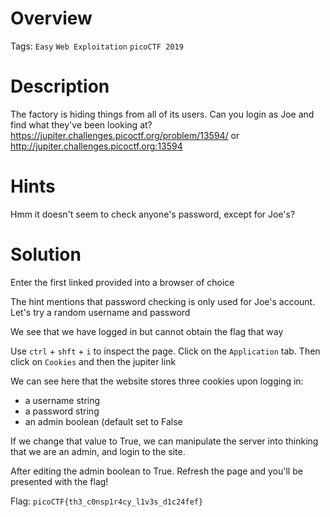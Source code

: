 # Overview
Tags: `Easy` `Web Exploitation` `picoCTF 2019`

# Description
The factory is hiding things from all of its users. Can you login as Joe and find what they've been looking at? 
https://jupiter.challenges.picoctf.org/problem/13594/ or http://jupiter.challenges.picoctf.org:13594

# Hints
Hmm it doesn't seem to check anyone's password, except for Joe's?

# Solution
Enter the first linked provided into a browser of choice

The hint mentions that password checking is only used for Joe's account. Let's try a random username and password

We see that we have logged in but cannot obtain the flag that way

Use `ctrl` + `shft` + `i` to inspect the page. Click on the `Application` tab. Then click on `Cookies` and then the jupiter link

We can see here that the website stores three cookies upon logging in: 

- a username string
- a password string
- an admin boolean (default set to False

If we change that value to True, we can manipulate the server into thinking that we are an admin, and login to the site.

After editing the admin boolean to True. Refresh the page and you'll be presented with the flag!

Flag: `picoCTF{th3_c0nsp1r4cy_l1v3s_d1c24fef}`

